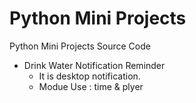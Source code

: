 # Python Mini Projects
Python Mini Projects Source Code
* Drink Water Notification Reminder
    * It is desktop notification.
    * Modue Use : time & plyer 
